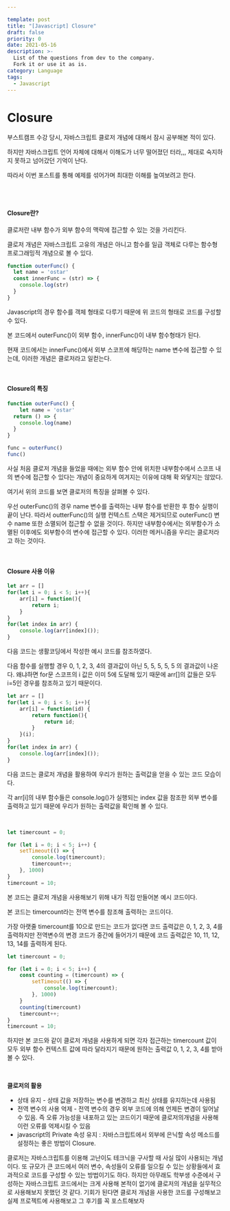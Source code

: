 ```yaml
---

template: post
title: "[Javascript] Closure"
draft: false
priority: 0
date: 2021-05-16
description: >-
  List of the questions from dev to the company.
  Fork it or use it as is.
category: Language
tags:
  - Javascript
---
```


# Closure

부스트캠프 수강 당시, 자바스크립트 클로저 개념에 대해서 잠시 공부해본 적이 있다.

하지만 자바스크립트 언어 자체에 대해서 이해도가 너무 떨어졌던 터라,,, 제대로 숙지하지 못하고 넘어갔던 기억이 난다.

따라서 이번 포스트를 통해 예제를 섞어가며 최대한 이해를 높여보려고 한다.

<br/>

<br/>

#### Closure란?

클로저란 내부 함수가 외부 함수의 맥락에 접근할 수 있는 것을 가리킨다.

클로저 개념은 자바스크립트 고유의 개념은 아니고 함수를 일급 객체로 다루는 함수형 프로그래밍적 개념으로 볼 수 있다.

```javascript
function outerFunc() {
  let name = 'ostar'
  const innerFunc = (str) => {
    console.log(str)
  }
}
```

Javascript의 경우 함수를 객체 형태로 다루기 때문에 위 코드의 형태로 코드를 구성할 수 있다.

본 코드에서 outerFunc()이 외부 함수, innerFunc()이 내부 함수형태가 된다.

현재 코드에서는 innerFunc()에서 외부 스코프에 해당하는 name 변수에 접근할 수 있는데, 이러한 개념은 클로저라고 일컫는다.

<br/>

#### Closure의 특징

```javascript
function outerFunc() {
	let name = 'ostar'
  return () => {
    console.log(name)
  }
}

func = outerFunc()
func()
```

사실 처음 클로저 개념을 들었을 때에는 외부 함수 안에 위치한 내부함수에서 스코프 내의 변수에 접근할 수 있다는 개념이 중요하게 여겨지는 이유에 대해 확 와닿지는 않았다.

여기서 위의 코드를 보면 클로저의 특징을 살펴볼 수 있다.

우선 outerFunc()의 경우 name 변수를 출력하는 내부 함수를 반환한 후 함수 실행이 끝이 난다. 따라서 outterFunc()의 실행 컨텍스트 스택은 제거되므로 outerFunc() 변수 name 또한 소멸되어 접근할 수 없을 것이다. 하지만 내부함수에서는 외부함수가 소멸된 이후에도 외부함수의 변수에 접근할 수 있다. 이러한 메커니즘을 우리는 클로저라고 하는 것이다.

<br/>

#### Closure 사용 이유

```javascript
let arr = []
for(let i = 0; i < 5; i++){
    arr[i] = function(){
        return i;
    }
}
for(let index in arr) {
    console.log(arr[index]());
}
```

다음 코드는 생활코딩에서 작성한 예시 코드를 참조하였다.

다음 함수를 실행할 경우 0, 1, 2, 3, 4의 결과값이 아닌 5, 5, 5, 5, 5 의 결과값이 나온다. 왜냐하면 for문 스코프의 i 값은 이미 5에 도달해 있기 때문에 arr[]의 값들은 모두 i=5인 경우를 참조하고 있기 때문이다.

```javascript
let arr = []
for(let i = 0; i < 5; i++){
    arr[i] = function(id) {
        return function(){
            return id;
        }
    }(i);
}
for(let index in arr) {
    console.log(arr[index]());
}
```

다음 코드는 클로저 개념을 활용하여 우리가 원하는 출력값을 얻을 수 있는 코드 모습이다.

각 arr[i]의 내부 함수들은 console.log()가 실행되는 index 값을 참조한 외부 변수를 출력하고 있기 때문에 우리가 원하는 출력값을 확인해 볼 수 있다.

<br/>

```javascript
let timercount = 0;

for (let i = 0; i < 5; i++) {
    setTimeout(() => {
        console.log(timercount);
        timercount++;
    }, 1000)
}
timercount = 10;
```

본 코드는 클로저 개념을 사용해보기 위해 내가 직접 만들어본 예시 코드이다.

본 코드는 timercount라는 전역 변수를 참조해 출력하는 코드이다.

가장 아랫줄 timercount를 10으로 만드는 코드가 없다면 코드 출력값은 0, 1, 2, 3, 4를 출력하지만 전역변수의 변경 코드가 중간에 들어가기 때문에 코드 출력값은 10, 11, 12, 13, 14를 출력하게 된다.

```javascript
let timercount = 0;

for (let i = 0; i < 5; i++) {
    const counting = (timercount) => {
        setTimeout(() => {
            console.log(timercount);
        }, 1000)
    }
    counting(timercount)
    timercount++;
}
timercount = 10;
```

하지만 본 코드와 같이 클로저 개념을 사용하게 되면 각자 접근하는 timercount 값이 모두 외부 함수 컨텍스트 값에 따라 달라지기 때문에 원하는 출력값 0, 1, 2, 3, 4를 받아볼 수 있다.

<br/>

**클로저의 활용**

- 상태 유지 - 상태 값을 저장하는 변수를 변경하고 최신 상태를 유지하는데 사용됨
- 전역 변수의 사용 억제 - 전역 변수의 경우 외부 코드에 의해 언제든 변경이 일어날 수 있음. 즉 오류 가능성을 내포하고 있는 코드이기 때문에 클로저의개념을 사용해 이런 오류를 억제시킬 수 있음
- javascript의 Private 속성 유지 : 자바스크립트에서 외부에 은닉할 속성 메소드를 설정하는 좋은 방법이 Closure.

클로저는 자바스크립트를 이용해 고난이도 테크닉을 구사할 때 사실 많이 사용되는 개념이다. 또 규모가 큰 코드에서 여러 변수, 속성들이 오류를 일으킬 수 있는 상황들에서 효과적으로 코드를 구성할 수 있는 방법이기도 하다. 하지만 아무래도 학부생 수준에서 구성하는 자바스크립트 코드에서는 크게 사용해 본적이 없기에 클로저의 개념을 실무적으로 사용해보지 못했던 것 같다. 기회가 된다면 클로저 개념을 사용한 코드를 구성해보고 실제 프로젝트에 사용해보고 그 후기를 꼭 포스트해보자

<br/>
<br/>

